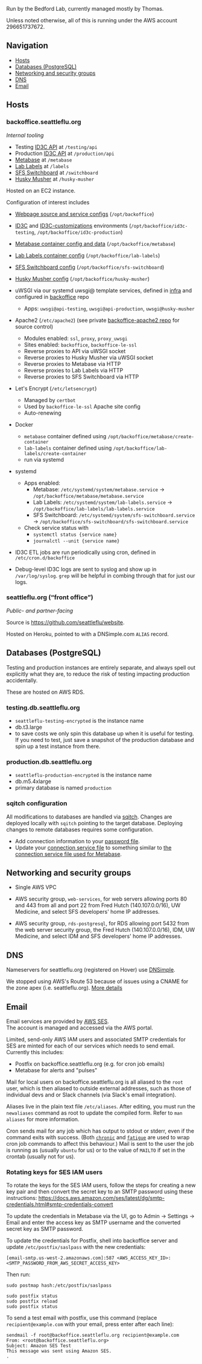 Run by the Bedford Lab, currently managed mostly by Thomas.

Unless noted otherwise, all of this is running under the AWS account
296651737672.

## Navigation
* [Hosts](#hosts)
* [Databases (PostgreSQL)](#databases-postgresql)
* [Networking and security groups](#networking-and-security-groups)
* [DNS](#dns)
* [Email](#email)


## Hosts

### backoffice.seattleflu.org

_Internal tooling_

* Testing [ID3C API](https://github.com/seattleflu/id3c) at `/testing/api`
* Production [ID3C API](https://github.com/seattleflu/id3c) at `/production/api`
* [Metabase](https://metabase.com) at `/metabase`
* [Lab Labels](https://github.com/tsibley/Lab-Labels) at `/labels`
* [SFS Switchboard](https://github.com/seattleflu/switchboard) at `/switchboard`
* [Husky Musher](https://github.com/seattleflu/husky-musher) at `/husky-musher`

Hosted on an EC2 instance.

Configuration of interest includes

* [Webpage source and service configs](https://github.com/seattleflu/backoffice) (`/opt/backoffice`)

* [ID3C](https://github.com/seattleflu/id3c) and [ID3C-customizations](https://github.com/seattleflu/id3c-customizations) environments (`/opt/backoffice/id3c-testing`, `/opt/backoffice/id3c-production`)

* [Metabase container config and data](https://github.com/seattleflu/backoffice/tree/master/metabase) (`/opt/backoffice/metabase`)

* [Lab Labels container config](https://github.com/seattleflu/backoffice/tree/master/lab-labels) (`/opt/backoffice/lab-labels`)

* [SFS Switchboard config](https://github.com/seattleflu/backoffice/tree/master/sfs-switchboard) (`/opt/backoffice/sfs-switchboard`)

* [Husky Musher config](https://github.com/seattleflu/backoffice/tree/master/husky-musher) (`/opt/backoffice/husky-musher`)


* uWSGI via our systemd uwsgi@ template services, defined in [infra](https://github.com/seattleflu/infra) and configured in [backoffice](https://github.com/seattleflu/backoffice) repo
    - Apps: `uwsgi@api-testing`, `uwsgi@api-production`, `uwsgi@husky-musher`

* Apache2 (`/etc/apache2`) (see private [backoffice-apache2 repo](https://github.com/seattleflu/backoffice-apache2) for source control)
    - Modules enabled: `ssl`, `proxy`, `proxy_uwsgi`
    - Sites enabled: `backoffice`, `backoffice-le-ssl`
    - Reverse proxies to API via uWSGI socket
    - Reverse proxies to Husky Musher via uWSGI socket
    - Reverse proxies to Metabase via HTTP
    - Reverse proxies to Lab Labels via HTTP
    - Reverse proxies to SFS Switchboard via HTTP

* Let's Encrypt (`/etc/letsencrypt`)
    - Managed by `certbot`
    - Used by `backoffice-le-ssl` Apache site config
    - Auto-renewing

* Docker
    - `metabase` container defined using `/opt/backoffice/metabase/create-container`
    - `lab-labels` container defined using `/opt/backoffice/lab-labels/create-container`
    - run via systemd

* systemd
  * Apps enabled:
    * Metabase: `/etc/systemd/system/metabase.service` → `/opt/backoffice/metabase/metabase.service`
    * Lab Labels: `/etc/systemd/system/lab-labels.service` → `/opt/backoffice/lab-labels/lab-labels.service`
    * SFS Switchboard: `/etc/systemd/system/sfs-switchboard.service` → `/opt/backoffice/sfs-switchboard/sfs-switchboard.service`
  * Check service status with
    - `systemctl status {service name}`
    - `journalctl --unit {service name}`

* ID3C ETL jobs are run periodically using cron, defined in `/etc/cron.d/backoffice`

* Debug-level ID3C logs are sent to syslog and show up in `/var/log/syslog`.
  `grep` will be helpful in combing through that for just our logs.


### seattleflu.org (“front office”)

_Public- and partner-facing_

Source is <https://github.com/seattleflu/website>.

Hosted on Heroku, pointed to with a DNSimple.com `ALIAS` record.


## Databases (PostgreSQL)

Testing and production instances are entirely separate, and always spell out
explicitly what they are, to reduce the risk of testing impacting production
accidentally.

These are hosted on AWS RDS.

### testing.db.seattleflu.org

* `seattleflu-testing-encrypted` is the instance name
* db.t3.large
* to save costs we only spin this database up when it is useful for testing. If you need to test,
just save a snapshot of the production database and spin up a test instance from there.

### production.db.seattleflu.org

* `seattleflu-production-encrypted` is the instance name
* db.m5.4xlarge
* primary database is named `production`

### sqitch configuration
All modifications to databases are handled via [sqitch].
Changes are deployed locally with `sqitch` pointing to the target database.
Deploying changes to remote databases requires some configuration.
* Add connection information to your [password file].
* Update your [connection service file] to something similar to [the connection service file used for Metabase].


## Networking and security groups

* Single AWS VPC

* AWS security group, `web-services`, for web servers allowing ports 80 and 443
  from all and port 22 from Fred Hutch (140.107.0.0/16), UW Medicine, and select
  SFS developers' home IP addresses.

* AWS security group, `rds-postgresql`, for RDS allowing port 5432 from the web
  server security group, the Fred Hutch (140.107.0.0/16), IDM, UW Medicine, and select IDM
  and SFS developers' home IP addresses.


## DNS

Nameservers for seattleflu.org (registered on Hover) use
[DNSimple](https://dnsimple.com).

We stopped using AWS's Route 53 because of issues using a CNAME for the zone
apex (i.e. seattleflu.org).
[More details](https://devcenter.heroku.com/articles/custom-domains#configuring-dns-for-root-domains)



## Email

Email services are provided by [AWS SES](https://aws.amazon.com/ses/).  
The account is managed and accessed via the AWS portal.

Limited, send-only AWS IAM users and associated SMTP credentials for SES
are minted for each of our services which needs to send email.  Currently 
this includes:

* Postfix on backoffice.seattleflu.org (e.g. for cron job emails)
* Metabase for alerts and "pulses"

Mail for local users on backoffice.seattleflu.org is all aliased to the `root`
user, which is then aliased to outside external addresses, such as those of
individual devs and or Slack channels (via Slack's email integration).

Aliases live in the plain text file `/etc/aliases`.  After editing, you must
run the `newaliases` command as root to update the compiled form.  Refer to
`man aliases` for more information.

Cron sends mail for any job which has output to stdout or stderr, even if the
command exits with success.  (Both [`chronic`][] and [`fatigue`][] are used to
wrap cron job commands to affect this behaviour.)  Mail is sent to the user the
job is running as (usually `ubuntu` for us) or to the value of `MAILTO` if set
in the crontab (usually not for us).

### Rotating keys for SES IAM users

To rotate the keys for the SES IAM users, follow the steps for creating a new key
pair and then convert the secret key to an SMTP password using these instructions:
https://docs.aws.amazon.com/ses/latest/dg/smtp-credentials.html#smtp-credentials-convert

To update the credentials in Metabase via the UI, go to Admin -> Settings -> Email and enter the
access key as SMTP username and the converted secret key as SMTP password.

To update the credentials for Postfix, shell into backoffice server and update `/etc/postfix/saslpass`
with the new credentials:
```
[email-smtp.us-west-2.amazonaws.com]:587 <AWS_ACCESS_KEY_ID>:<SMTP_PASSWORD_FROM_AWS_SECRET_ACCESS_KEY>
```
Then run:
```
sudo postmap hash:/etc/postfix/saslpass

sudo postfix status
sudo postfix reload
sudo postfix status
```
To send a test email with postfix, use this command (replace `recipient@example.com` with your email, press enter after each line):
```
sendmail -f root@backoffice.seattleflu.org recipient@example.com
From: <root@backoffice.seattleflu.org>
Subject: Amazon SES Test                
This message was sent using Amazon SES. 
.
```

[sqitch]: https://sqitch.org/
[password file]: https://www.postgresql.org/docs/10/libpq-pgpass.html
[connection service file]: https://www.postgresql.org/docs/10/libpq-pgservice.html
[the connection service file used for Metabase]: https://github.com/seattleflu/backoffice/blob/master/pg_service.conf
[`chronic`]: https://joeyh.name/code/moreutils/
[`fatigue`]: https://github.com/tsibley/fatigue
